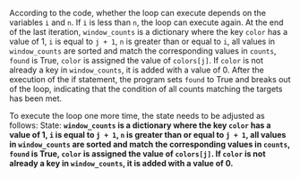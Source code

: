 According to the code, whether the loop can execute depends on the variables `i` and `n`. If `i` is less than `n`, the loop can execute again. At the end of the last iteration, `window_counts` is a dictionary where the key `color` has a value of 1, `i` is equal to `j + 1`, `n` is greater than or equal to `i`, all values in `window_counts` are sorted and match the corresponding values in `counts`, `found` is True, `color` is assigned the value of `colors[j]`. If `color` is not already a key in `window_counts`, it is added with a value of 0. After the execution of the if statement, the program sets `found` to True and breaks out of the loop, indicating that the condition of all counts matching the targets has been met. 

To execute the loop one more time, the state needs to be adjusted as follows:
State: **`window_counts` is a dictionary where the key `color` has a value of 1, `i` is equal to `j + 1`, `n` is greater than or equal to `j + 1`, all values in `window_counts` are sorted and match the corresponding values in `counts`, `found` is True, `color` is assigned the value of `colors[j]`. If `color` is not already a key in `window_counts`, it is added with a value of 0.**